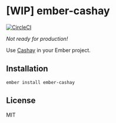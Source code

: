 # [WIP] ember-cashay

[![CircleCI](https://circleci.com/gh/dustinfarris/ember-cashay.svg?style=svg)](https://circleci.com/gh/dustinfarris/ember-cashay)

_Not ready for production!_

Use [Cashay](https://github.com/mattkrick/cashay) in your Ember project.

## Installation

```
ember install ember-cashay
```

## License

MIT
